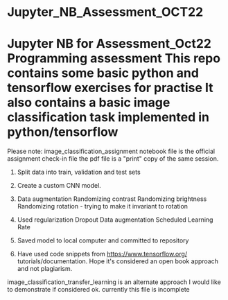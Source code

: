 # Jupyter_NB_Assessment_OCT22
# Jupyter NB for Assessment_Oct22 Programming assessment This repo contains some basic python and tensorflow exercises for practise It also contains a basic image classification task implemented in python/tensorflow

Please note: image_classification_assignment notebook file is the official assignment check-in file
the pdf file is a "print" copy of the same session.
1. Split data into train, validation and test sets
2. Create a custom CNN model.
3. Data augmentation
	Randomizing contrast
	Randomizing brightness
	Randomizing rotation - trying to make it invariant to rotation
4. Used regularization
	Dropout
	Data augmentation
	Scheduled Learning Rate
5. Saved model to local computer and committed to repository

6. Have used code snippets from https://www.tensorflow.org/ tutorials/documentation. Hope it's considered an open book approach and not plagiarism.
	

image_classification_transfer_learning is an alternate approach I would like to demonstrate if considered ok. currently this file is incomplete